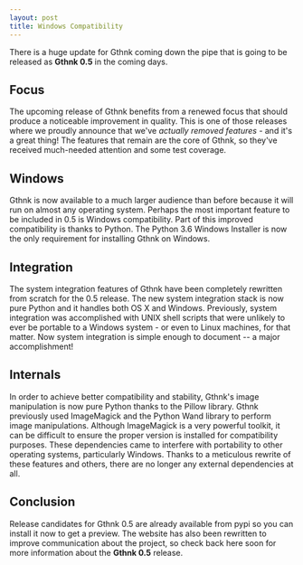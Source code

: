 ```yaml
---
layout: post
title: Windows Compatibility
---
```


There is a huge update for Gthnk coming down the pipe that is going to be released as **Gthnk 0.5** in the coming days.

## Focus

The upcoming release of Gthnk benefits from a renewed focus that should produce a noticeable improvement in quality.
This is one of those releases where we proudly announce that we've *actually removed features* - and it's a great thing!
The features that remain are the core of Gthnk, so they've received much-needed attention and some test coverage.

## Windows

Gthnk is now available to a much larger audience than before because it will run on almost any operating system.
Perhaps the most important feature to be included in 0.5 is Windows compatibility.
Part of this improved compatibility is thanks to Python.
The Python 3.6 Windows Installer is now the only requirement for installing Gthnk on Windows.

## Integration

The system integration features of Gthnk have been completely rewritten from scratch for the 0.5 release.
The new system integration stack is now pure Python and it handles both OS X and Windows.
Previously, system integration was accomplished with UNIX shell scripts that were unlikely to ever be portable to a Windows system - or even to Linux machines, for that matter.
Now system integration is simple enough to document -- a major accomplishment!

## Internals

In order to achieve better compatibility and stability, Gthnk's image manipulation is now pure Python thanks to the Pillow library.
Gthnk previously used ImageMagick and the Python Wand library to perform image manipulations.
Although ImageMagick is a very powerful toolkit, it can be difficult to ensure the proper version is installed for compatibility purposes.
These dependencies came to interfere with portability to other operating systems, particularly Windows.
Thanks to a meticulous rewrite of these features and others, there are no longer any external dependencies at all.

## Conclusion

Release candidates for Gthnk 0.5 are already available from pypi so you can install it now to get a preview.
The website has also been rewritten to improve communication about the project, so check back here soon for more information about the **Gthnk 0.5** release.
